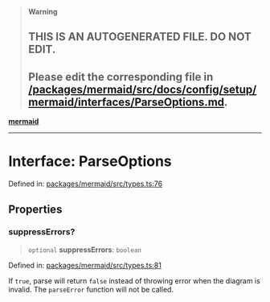> **Warning**
>
> ## THIS IS AN AUTOGENERATED FILE. DO NOT EDIT.
>
> ## Please edit the corresponding file in [/packages/mermaid/src/docs/config/setup/mermaid/interfaces/ParseOptions.md](../../../../../packages/mermaid/src/docs/config/setup/mermaid/interfaces/ParseOptions.md).

[**mermaid**](../../README.md)

---

# Interface: ParseOptions

Defined in: [packages/mermaid/src/types.ts:76](https://github.com/mermaid-js/mermaid/blob/master/packages/mermaid/src/types.ts#L76)

## Properties

### suppressErrors?

> `optional` **suppressErrors**: `boolean`

Defined in: [packages/mermaid/src/types.ts:81](https://github.com/mermaid-js/mermaid/blob/master/packages/mermaid/src/types.ts#L81)

If `true`, parse will return `false` instead of throwing error when the diagram is invalid.
The `parseError` function will not be called.
